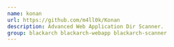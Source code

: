 ```yaml
---
name: konan
url: https://github.com/m4ll0k/Konan
description: Advanced Web Application Dir Scanner.
group: blackarch blackarch-webapp blackarch-scanner
---
```

